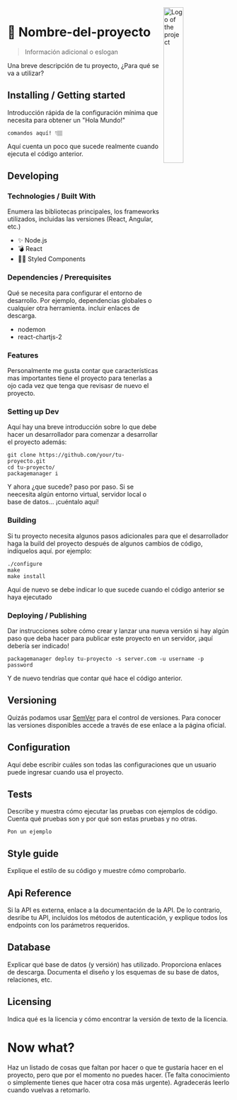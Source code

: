 <img src="https://avatars.githubusercontent.com/u/26632876?v=4" width="30%" alt="Logo of the project" align="right">

# 🚀 Nombre-del-proyecto
> Información adicional o eslogan

Una breve descripción de tu proyecto, ¿Para qué se va a utilizar?

## Installing / Getting started

Introducción rápida de la configuración mínima que necesita para obtener un "Hola Mundo!"

```shell
comandos aquí! 👇🏽
```

Aquí cuenta un poco que sucede realmente cuando ejecuta el código anterior.

## Developing

### Technologies / Built With
Enumera las bibliotecas principales, los frameworks utilizados, incluidas las versiones (React, Angular, etc.)
- ✨ Node.js
- 💣 React
- 💅🏾 Styled Components

### Dependencies / Prerequisites
Qué se necesita para configurar el entorno de desarrollo. Por ejemplo, dependencias globales o cualquier otra herramienta. incluir enlaces de descarga.
- nodemon
- react-chartjs-2

### Features
Personalmente me gusta contar que características mas importantes tiene el proyecto para tenerlas a ojo cada vez que tenga que revisasr de nuevo el proyecto.

### Setting up Dev

Aquí hay una breve introducción sobre lo que debe hacer un desarrollador para comenzar a desarrollar
el proyecto además:

```shell
git clone https://github.com/your/tu-proyecto.git
cd tu-proyecto/
packagemanager i
```

Y ahora ¿que sucede? paso por paso. Si se neecesita algún entorno virtual, servidor local o base de datos... ¡cuéntalo aquí!

### Building

Si tu proyecto necesita algunos pasos adicionales para que el desarrollador haga la build del proyecto después de algunos cambios de código, indíquelos aquí. por ejemplo:

```shell
./configure
make
make install
```

Aquí de nuevo se debe indicar lo que sucede cuando el código anterior se haya ejecutado

### Deploying / Publishing
Dar instrucciones sobre cómo crear y lanzar una nueva versión
si hay algún paso que deba hacer para publicar este proyecto en un servidor, ¡aquí debería ser indicado!

```shell
packagemanager deploy tu-proyecto -s server.com -u username -p password
```

Y de nuevo tendrías que contar qué hace el código anterior.

## Versioning

Quizás podamos usar [SemVer](https://semver.org/lang/es/) para el control de versiones.
Para conocer las versiones disponibles accede a través de ese enlace a la página oficial.

## Configuration

Aquí debe escribir cuáles son todas las configuraciones que un usuario puede ingresar cuando usa el proyecto.

## Tests
Describe y muestra cómo ejecutar las pruebas con ejemplos de código.
Cuenta qué pruebas son y por qué son estas pruebas y no otras.

```shell
Pon un ejemplo 
```

## Style guide

Explique el estilo de su código y muestre cómo comprobarlo.

## Api Reference

Si la API es externa, enlace a la documentación de la API. De lo contrario, desribe tu API, incluidos los métodos de autenticación, y explique todos los endpoints con los parámetros requeridos.


## Database

Explicar qué base de datos (y versión) has utilizado. Proporciona enlaces de descarga.
Documenta el diseño y los esquemas de su base de datos, relaciones, etc.

## Licensing

Indica qué es la licencia y cómo encontrar la versión de texto de la licencia.

# Now what?
Haz un listado de cosas que faltan por hacer o que te gustaría hacer en el proyecto, pero que por el momento no puedes hacer. (Te falta conocimiento o simplemente tienes que hacer otra cosa más urgente). Agradecerás leerlo cuando vuelvas a retomarlo.
